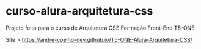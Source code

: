 # curso-alura-arquitetura-css
Projeto feito para o curso de Arquitetura CSS Formação Front-End T5-ONE

Site > https://andre-coelho-dev.github.io/T5-ONE-Alura-Arquitetura-CSS/
